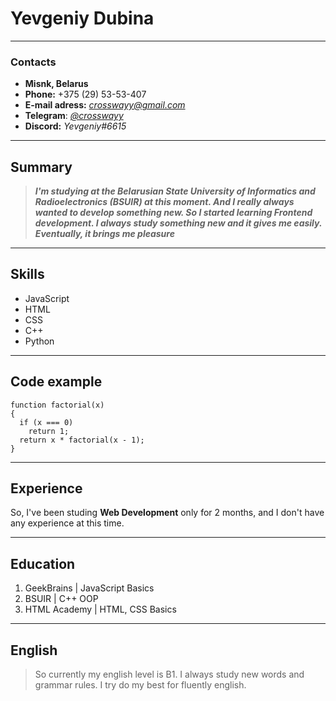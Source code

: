 # Yevgeniy Dubina

---

### Contacts  
* **Misnk, Belarus**
* **Phone:** +375 (29) 53-53-407
* **E-mail adress:** *<crosswayy@gmail.com>*
* **Telegram**: *[@crosswayy](https://t.me/crosswayy)*
* **Discord:** *Yevgeniy#6615*  
---

## Summary
> ***I'm studying at the Belarusian State University of Informatics and Radioelectronics (BSUIR) at this moment. And I really always wanted to develop something new. So I started learning Frontend development. I always study something new and it gives me easily. Eventually, it brings me pleasure***  
>  
---

## Skills

* JavaScript
* HTML
* CSS
* C++
* Python

---

## Code example

````
function factorial(x) 
{ 
  if (x === 0)
    return 1;
  return x * factorial(x - 1);
}
````

---

## Experience

So, I've been studing __Web Development__ only for 2 months, and I don't have any experience at this time.

---

## Education

1. GeekBrains | JavaScript Basics
2. BSUIR | C++ OOP
3. HTML Academy | HTML, CSS Basics

---

## English
> So currently my english level is B1. I always study new words and grammar rules. I try do my best for fluently english.
>
